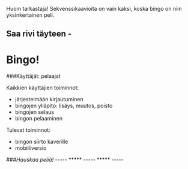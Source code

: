Huom tarkastaja! Sekvenssikaavioita on vain kaksi, koska bingo on niin 
yksinkertainen peli. 


## Saa rivi täyteen - 
#                 Bingo!

###Käyttäjät: pelaajat

Kaikkien käyttäjien toiminnot:
* järjestelmään kirjautuminen
* bingojen ylläpito: lisäys, muutos, poisto
* bingojen selaus
* bingon pelaaminen  

Tulevat toiminnot:
* bingon siirto kaverille
* mobiiliversio

###*Hauskaa peliä!* 
----- ***** ----- ***** ----- 


